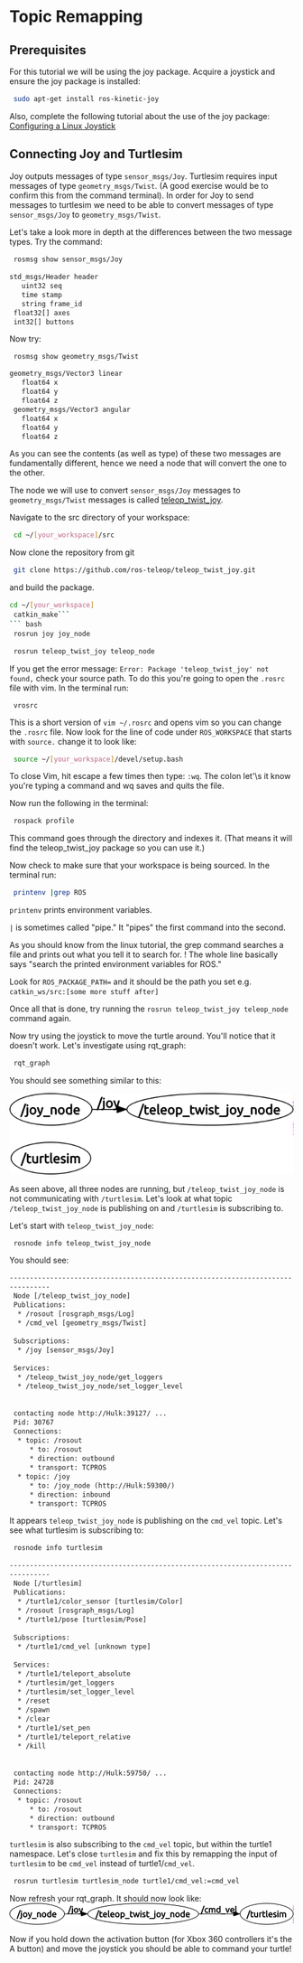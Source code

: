 # Topic Remapping

## Prerequisites

For this tutorial we will be using the joy package.  Acquire a joystick and ensure the joy package is installed:

``` bash
 sudo apt-get install ros-kinetic-joy
```

Also, complete the following tutorial about the use of the joy package:
[Configuring a Linux Joystick](https://wiki.ros.org/joy/Tutorials/ConfiguringALinuxJoystick)



## Connecting Joy and Turtlesim

Joy outputs messages of type `sensor_msgs/Joy`.  Turtlesim requires input messages of type `geometry_msgs/Twist`. (A good exercise would be to confirm this from the command terminal).  In order for Joy to send messages to turtlesim we need to be able to convert messages of type `sensor_msgs/Joy` to `geometry_msgs/Twist`.

Let's take a look more in depth at the differences between the two message types. Try the command:
``` bash
 rosmsg show sensor_msgs/Joy
```

```
std_msgs/Header header
   uint32 seq
   time stamp
   string frame_id
 float32[] axes
 int32[] buttons
```

Now try:
``` bash
 rosmsg show geometry_msgs/Twist
```

```
geometry_msgs/Vector3 linear
   float64 x
   float64 y
   float64 z
 geometry_msgs/Vector3 angular
   float64 x
   float64 y
   float64 z
```

As you can see the contents (as well as type) of these two messages are fundamentally different, hence we need a node that will convert the one to the other.

The node we will use to convert `sensor_msgs/Joy` messages to `geometry_msgs/Twist` messages is called [teleop_twist_joy](https://wiki.ros.org/teleop_twist_joy).

Navigate to the src directory of your workspace:
``` bash
 cd ~/[your_workspace]/src
```
Now clone the repository from git
``` bash
 git clone https://github.com/ros-teleop/teleop_twist_joy.git
```

and build the package.
``` bash
cd ~/[your_workspace]
 catkin_make```
``` bash
 rosrun joy joy_node
```

``` bash
 rosrun teleop_twist_joy teleop_node
```

If you get the error message: `Error: Package 'teleop_twist_joy' not found,` check your source path.
To do this you're going to open the `.rosrc` file with vim.  In the terminal run:
``` bashrc
 vrosrc
```

This is a short version of `vim ~/.rosrc` and opens vim so you can change the `.rosrc` file.
Now look for the line of code under `ROS_WORKSPACE` that starts with `source.` change it to look like:
``` bash
 source ~/[your_workspace]/devel/setup.bash
```

To close Vim, hit escape a few times then type: `:wq`. The colon let'\s it know you're typing a command and wq saves and quits the file.

Now run the following in the terminal:
``` bash
 rospack profile
```

This command goes through the directory and indexes it.  (That means it will find the teleop_twist_joy package so you can use it.)

Now check to make sure that your workspace is being sourced. In the terminal run:
``` bash
 printenv |grep ROS
```

`printenv` prints environment variables.

`|` is sometimes called "pipe." It "pipes" the first command into the second.

As you should know from the linux tutorial, the grep command searches a file and prints out what you tell it to search for.
!
The whole line basically says "search the printed environment variables for ROS."

Look for `ROS_PACKAGE_PATH=` and it should be the path you set e.g. `catkin_ws/src:[some more stuff after]`

Once all that is done, try running the `rosrun teleop_twist_joy teleop_node` command again.


Now try using the joystick to move the turtle around.  You'll notice that it doesn't work.  Let's investigate using rqt_graph:
``` bash
 rqt_graph
```

You should see something similar to this:

![rosgraph.png](figures/rosgraph.png)

As seen above, all three nodes are running, but `/teleop_twist_joy_node` is not communicating with `/turtlesim`.  Let's look at what topic `/teleop_twist_joy_node` is publishing on and `/turtlesim` is subscribing to.

Let's start with `teleop_twist_joy_node`:
``` bash
 rosnode info teleop_twist_joy_node
```

You should see:
```
--------------------------------------------------------------------------------
 Node [/teleop_twist_joy_node]
 Publications:
  * /rosout [rosgraph_msgs/Log]
  * /cmd_vel [geometry_msgs/Twist]

 Subscriptions:
  * /joy [sensor_msgs/Joy]

 Services:
  * /teleop_twist_joy_node/get_loggers
  * /teleop_twist_joy_node/set_logger_level


 contacting node http://Hulk:39127/ ...
 Pid: 30767
 Connections:
  * topic: /rosout
     * to: /rosout
     * direction: outbound
     * transport: TCPROS
  * topic: /joy
     * to: /joy_node (http://Hulk:59300/)
     * direction: inbound
     * transport: TCPROS
```

It appears `teleop_twist_joy_node` is publishing on the `cmd_vel` topic. Let's see what turtlesim is subscribing to:
``` bash
 rosnode info turtlesim
```

```
--------------------------------------------------------------------------------
 Node [/turtlesim]
 Publications:
  * /turtle1/color_sensor [turtlesim/Color]
  * /rosout [rosgraph_msgs/Log]
  * /turtle1/pose [turtlesim/Pose]

 Subscriptions:
  * /turtle1/cmd_vel [unknown type]

 Services:
  * /turtle1/teleport_absolute
  * /turtlesim/get_loggers
  * /turtlesim/set_logger_level
  * /reset
  * /spawn
  * /clear
  * /turtle1/set_pen
  * /turtle1/teleport_relative
  * /kill


 contacting node http://Hulk:59750/ ...
 Pid: 24728
 Connections:
  * topic: /rosout
     * to: /rosout
     * direction: outbound
     * transport: TCPROS
```

`turtlesim` is also subscribing to the `cmd_vel` topic, but within the turtle1 namespace.  Let's close `turtlesim` and fix this by remapping the input of `turtlesim` to be `cmd_vel` instead of turtle1/`cmd_vel`.
``` bash
 rosrun turtlesim turtlesim_node turtle1/cmd_vel:=cmd_vel
```

Now refresh your rqt_graph. It should now look like:
![rosgraph2.png](figures/rosgraph2.png)

Now if you hold down the activation button (for Xbox 360 controllers it's the A button) and move the joystick you should be able to command your turtle!
